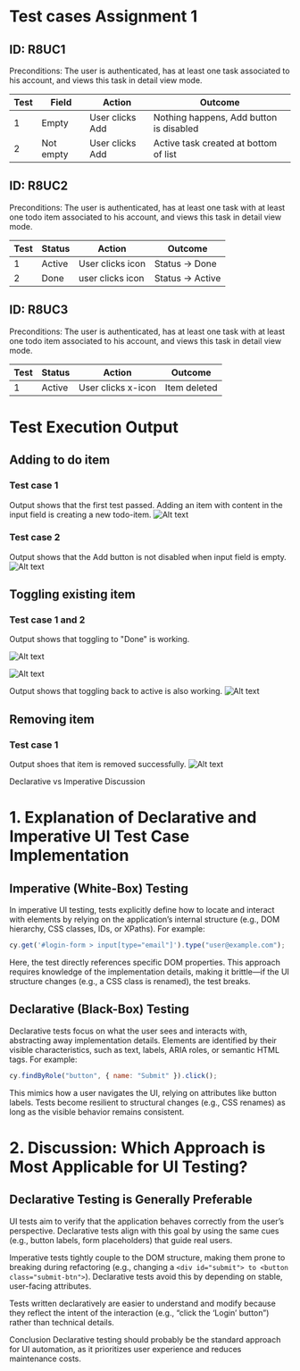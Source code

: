 # Test cases Assignment 1

## ID: R8UC1

Preconditions: The user is authenticated, has at least one task associated to his account, and
views this task in detail view mode.

| Test | Field     | Action          | Outcome                                 |
| ---- | --------- | --------------- | --------------------------------------- |
| 1    | Empty     | User clicks Add | Nothing happens, Add button is disabled |
| 2    | Not empty | User clicks Add | Active task created at bottom of list   |

## ID: R8UC2

Preconditions: The user is authenticated, has at least one task with at least one todo item
associated to his account, and views this task in detail view mode.

| Test | Status | Action           | Outcome          |
| ---- | ------ | ---------------- | ---------------- |
| 1    | Active | User clicks icon | Status -> Done   |
| 2    | Done   | user clicks icon | Status -> Active |

## ID: R8UC3

Preconditions: The user is authenticated, has at least one task with at least one todo item
associated to his account, and views this task in detail view mode.

| Test | Status | Action             | Outcome      |
| ---- | ------ | ------------------ | ------------ |
| 1    | Active | User clicks x-icon | Item deleted |

# Test Execution Output

## Adding to do item

### Test case 1

Output shows that the first test passed. Adding an item with content in the input field is creating a new todo-item.
![Alt text](../cypress_screenshots/add_item_success.png)

### Test case 2

Output shows that the Add button is not disabled when input field is empty.
![Alt text](../cypress_screenshots/add_item_fail.png)

## Toggling existing item

### Test case 1 and 2

Output shows that toggling to "Done" is working.

![Alt text](../cypress_screenshots/toggle_part_1.png)

![Alt text](../cypress_screenshots/toggle_part_2.png)

Output shows that toggling back to active is also working.
![Alt text](../cypress_screenshots/toggle_part_3.png)

## Removing item

### Test case 1

Output shoes that item is removed successfully.
![Alt text](../cypress_screenshots/remove_item.png)

Declarative vs Imperative Discussion

# 1. Explanation of Declarative and Imperative UI Test Case Implementation

## Imperative (White-Box) Testing

In imperative UI testing, tests explicitly define how to locate and interact with elements by relying on the application’s internal structure (e.g., DOM hierarchy, CSS classes, IDs, or XPaths). For example:

```javascript
cy.get('#login-form > input[type="email"]').type("user@example.com");
```

Here, the test directly references specific DOM properties. This approach requires knowledge of the implementation details, making it brittle—if the UI structure changes (e.g., a CSS class is renamed), the test breaks.

## Declarative (Black-Box) Testing

Declarative tests focus on what the user sees and interacts with, abstracting away implementation details. Elements are identified by their visible characteristics, such as text, labels, ARIA roles, or semantic HTML tags. For example:

```javascript
cy.findByRole("button", { name: "Submit" }).click();
```

This mimics how a user navigates the UI, relying on attributes like button labels. Tests become resilient to structural changes (e.g., CSS renames) as long as the visible behavior remains consistent.

# 2. Discussion: Which Approach is Most Applicable for UI Testing?

## Declarative Testing is Generally Preferable

UI tests aim to verify that the application behaves correctly from the user’s perspective. Declarative tests align with this goal by using the same cues (e.g., button labels, form placeholders) that guide real users.

Imperative tests tightly couple to the DOM structure, making them prone to breaking during refactoring (e.g., changing a `<div id="submit"> to <button class="submit-btn">`). Declarative tests avoid this by depending on stable, user-facing attributes.

Tests written declaratively are easier to understand and modify because they reflect the intent of the interaction (e.g., “click the ‘Login’ button”) rather than technical details.

Conclusion
Declarative testing should probably be the standard approach for UI automation, as it prioritizes user experience and reduces maintenance costs.
